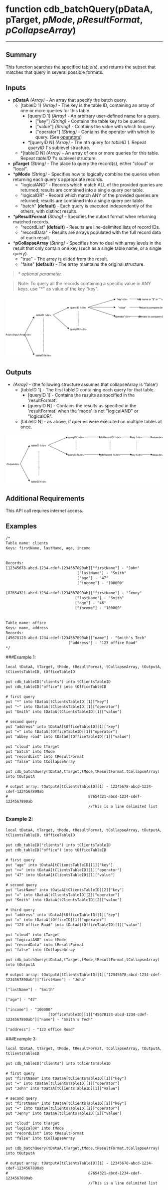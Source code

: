 # function cdb_batchQuery(pDataA, pTarget, *pMode*, *pResultFormat*, *pCollapseArray*)
---
## Summary
This function searches the specified table(s), and returns the subset that matches that query in several possible formats.

## Inputs
* **pDataA** *(Array)* - An array that specify the batch query.
	* [tableID 1] *(Array)* - The key is the table ID, containing an array of one or more queries for this table.
		* [queryID 1] *(Array)* - An arbitrary user-defined name for a query. 
			* ["key"] *(String)* - Contains the table key to be queried.
			* ["value"] *(String)* - Contains the value with which to query.
			* ["operator"] *(String)* - Contains the operator with which to query. (See [operators](./QueryOperators.md))
		* *[queryID N] *(Array)* - The nth query for *tableID 1*. Repeat *queryID 1*'s sublevel structure.
	* *[tableID N] *(Array)* - An array of one or more queries for this table. Repeat *tableID 1*'s sublevel structure.
* **pTarget** *(String)* - The place to query the record(s), either "cloud" or "local".
* \***pMode** *(String)* - Specifies how to logically combine the queries when returning each query's appropriate records.
	* "logicalAND" - Records which match ALL of the provided queries are returned; results are combined into a single query per table.
	* "logicalOR" - Record which match ANY of the provided queries are returned; results are combined into a single query per table.
	* "batch" **(default)** - Each query is executed independently of the others, with distinct results.
* \***pResultFormat** *(String)* - Specifies the output format when returning matched records.
	*  "recordList" **(default)** - Results are line-delimited lists of record IDs.
	*   "recordData" - Results are arrays populated with the full record data of each result.
* \***pCollapseArray** *(String)* - Specifies how to deal with array levels in the result that only contain one key (such as a single table name, or a single query).
	*  "true" - The array is elided from the result.
	*  "false" **(default)** - The array maintains the original structure.

> _\* optional parameter._

> Note: To query all the records containing a specific value in ANY keys, use "\*" as value of the key "key".

![BatchQuery input diagram](images/BatchQueryInput.svg)

## Outputs
* *(Array)* - (the following structure assumes that collapseArray is 'false')
	* [tableID 1] - The first tableID containing each query for that table.
		* [queryID 1] - Contains the results as specified in the 'resultFormat'.
		* [queryID N] - Contains the results as specified in the 'resultFormat' when the 'mode' is not "logicalAND" or "logicalOR".
	* [tableID N] - as above, if queries were executed on multiple tables at once.

![BatchQuery output diagram](images/BatchQueryOutput.svg)
## Additional Requirements
This API call requires internet access.

## Examples

```livecodeserver
/*
Table name: clients
Keys: firstName, lastName, age, income


Records: 
[12345678-abcd-1234-cdef-1234567890ab]["firstName"] - "John"
							    ["lastName"] - "Smith"					 					
							    ["age"] - "47"
							    ["income"] - "100000"

[87654321-abcd-1234-cdef-1234567890ab]["firstName"] - "Jenny"
							   ["lastName"] - "Smith"
							   ["age"] - "46"
							   ["income"] - "100000"


Table name: office
Keys: name, address
Records:
[45678123-abcd-1234-cdef-1234567890ab]["name"] - "Smith's Tech"
						 	["address"] - "123 office Road"
*/
```
###Example 1:
```livecodeserver
local tDataA, tTarget, tMode, tResultFormat, tCollapseArray, tOutputA, tClientsTableID, tOfficeTableID

put cdb_tableID("clients") into tClientsTableID                                       
put cdb_tableID("office") into tOfficeTableID

# first query
put "*" into tDataA[tClientsTableID][1]["key"]
put "~" into tDataA[tClientsTableID][1]["operator"]
put "Smith" into tDataA[tClientsTableID][1]["value"]

# second query
put "address" into tDataA[tOfficeTableID][1]["key"]
put "=" into tDataA[tOfficeTableID][1]["operator"]
put "abbey road" into tDataA[tOfficeTableID][1]["value"]

put "cloud" into tTarget
put "batch" into tMode
put "recordList" into tResultFormat
put "false" into tCollapseArray

put cdb_batchQuery(tDataA,tTarget,tMode,tResultFormat,tCollapseArray) into tOutputA

# output array: tOutputA[tClientsTableID][1] - 12345678-abcd-1234-cdef-1234567890ab
#		 							 87654321-abcd-1234-cdef-1234567890ab
		 							 //This is a line delimited list
```
### Example 2:
```livecodeserver
local tDataA, tTarget, tMode, tResultFormat, tCollapseArray, tOutputA, tClientsTableID, tOfficeTableID

put cdb_tableID("clients") into tClientsTableID                                       
put cdb_tableID("office") into tOfficeTableID

# first query
put "age" into tDataA[tClientsTableID][1]["key"]
put ">=" into tDataA[tClientsTableID][1]["operator"]
put "47" into tDataA[tClientsTableID][1]["value"]

# second query
put "lastName" into tDataA[tClientsTableID][2]["key"]
put "=" into tDataA[tClientsTableID][2]["operator"]
put "Smith" into tDataA[tClientsTableID][2]["value"]

# third query
put "address" into tDataA[tOfficeTableID][1]["key"]
put "=" into tDataA[tOfficeID][1]["operator"]
put "123 office Road" into tDataA[tOfficeTableID][1]["value"]

put "cloud" into tTarget
put "logicalAND" into tMode
put "recordData" into tResultFormat
put "false" into tCollapseArray

put cdb_batchQuery(tDataA,tTarget,tMode,tResultFormat,tCollapseArray) into tOutputA

# output array: tOutputA[tClientsTableID][1]["12345678-abcd-1234-cdef-1234567890ab"]["firstName"] - "John"	 
																   ["lastName"] - "Smith"						 					
																   ["age"] - "47"
																   ["income"] - "100000"
				   [tOfficeTableID][1]["45678123-abcd-1234-cdef-1234567890ab"]["name"] - "Smith's Tech"
																  ["address"] - "123 office Road"
```
###Example 3:
```livecodeserver
local tDataA, tTarget, tMode, tResultFormat, tCollapseArray, tOutputA, tClientsTableID

put cdb_tableID("clients") into tClientsTableID                                       

# first query
put "firstName" into tDataA[tClientsTableID][1]["key"]
put "=" into tDataA[tClientsTableID][1]["operator"]
put "John" into tDataA[tClientsTableID][1]["value"]

# second query
put "firstName" into tDataA[tClientsTableID][2]["key"]
put "=" into tDataA[tClientsTableID][2]["operator"]
put "Jenny" into tDataA[tClientsTableID][2]["value"]

put "cloud" into tTarget
put "logicalOR" into tMode
put "recordList" into tResultFormat
put "false" into tCollapseArray

put cdb_batchQuery(tDataA,tTarget,tMode,tResultFormat,tCollapseArray) into tOutputA

# output array: tOutputA[tClientsTableID][1] - 12345678-abcd-1234-cdef-1234567890ab  
#		 							 87654321-abcd-1234-cdef-1234567890ab
									 //This is a line delimited list
```